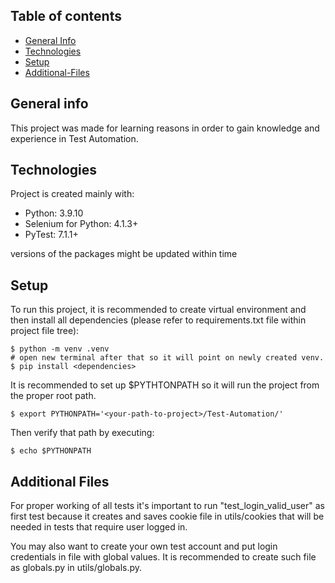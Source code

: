 ## Table of contents
* [General Info](#general-info)
* [Technologies](#technologies)
* [Setup](#setup)
* [Additional-Files](#additional-files)

## General info
This project was made for learning reasons in order to gain knowledge and experience in Test Automation.
	
## Technologies
Project is created mainly with:
* Python: 3.9.10
* Selenium for Python: 4.1.3+
* PyTest: 7.1.1+

versions of the packages might be updated within time
	
## Setup
To run this project, it is recommended to create virtual environment and then install all dependencies (please refer to requirements.txt file within project file tree):

```
$ python -m venv .venv 
# open new terminal after that so it will point on newly created venv.
$ pip install <dependencies>
```

It is recommended to set up $PYTHTONPATH so it will run the project from the proper root path.

```
$ export PYTHONPATH='<your-path-to-project>/Test-Automation/'
```

Then verify that path by executing:

```
$ echo $PYTHONPATH
```

## Additional Files

For proper working of all tests it's important to run "test_login_valid_user" as first test because it creates and saves cookie file in utils/cookies that will be needed in tests that require user logged in.

You may also want to create your own test account and put login credentials in file with global values.
It is recommended to create such file as globals.py in utils/globals.py.